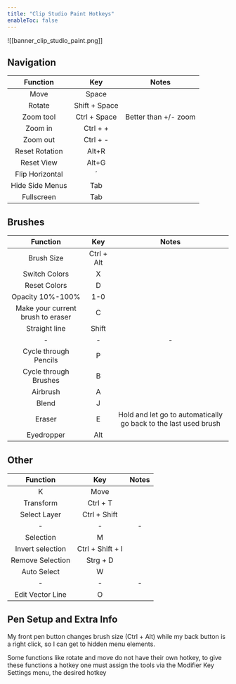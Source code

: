 ```yaml
---
title: "Clip Studio Paint Hotkeys"
enableToc: false
---
```

![[banner_clip_studio_paint.png]]

## Navigation
|Function|Key|Notes
|:-:|:-:|:-:
|Move|Space|
|Rotate|Shift + Space|
|Zoom tool|Ctrl + Space|Better than +/- zoom
|Zoom in|Ctrl + +|
|Zoom out|Ctrl + -|
|Reset Rotation|Alt+R|
|Reset View|Alt+G|
|Flip Horizontal|´|
|Hide Side Menus|Tab|
|Fullscreen|Tab|

## Brushes
|Function|Key|Notes
|:-:|:-:|:-:
|Brush Size|Ctrl + Alt|
|Switch Colors|X|
|Reset Colors|D|
|Opacity 10%-100%|1-0|
|Make your current brush to eraser|C|
|Straight line|Shift|
|-|-|-
|Cycle through Pencils|P|
|Cycle through Brushes|B|
|Airbrush|A|
|Blend|J|
|Eraser|E|Hold and let go to automatically go back to the last used brush
|Eyedropper|Alt|

## Other
|Function|Key|Notes
|:-:|:-:|:-:
|K|Move|
|Transform|Ctrl + T|
|Select Layer|Ctrl + Shift|
|-|-|-
|Selection|M|
|Invert selection|Ctrl + Shift + I|
|Remove Selection|Strg + D|
|Auto Select|W|
|-|-|-
|Edit Vector Line|O|

## Pen Setup and Extra Info
My front pen button changes brush size (Ctrl + Alt) while my back button is a right click, so I can get to hidden menu elements.

Some functions like rotate and move do not have their own hotkey, to give these functions a hotkey one must assign the tools via the Modifier Key Settings menu, the desired hotkey

